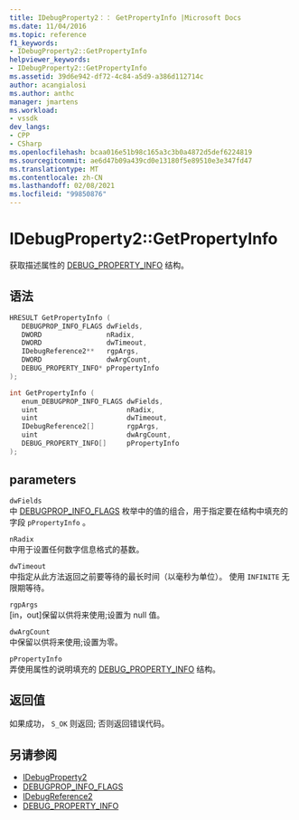 ```yaml
---
title: IDebugProperty2：： GetPropertyInfo |Microsoft Docs
ms.date: 11/04/2016
ms.topic: reference
f1_keywords:
- IDebugProperty2::GetPropertyInfo
helpviewer_keywords:
- IDebugProperty2::GetPropertyInfo
ms.assetid: 39d6e942-df72-4c84-a5d9-a386d112714c
author: acangialosi
ms.author: anthc
manager: jmartens
ms.workload:
- vssdk
dev_langs:
- CPP
- CSharp
ms.openlocfilehash: bcaa016e51b98c165a3c3b0a4872d5def6224819
ms.sourcegitcommit: ae6d47b09a439cd0e13180f5e89510e3e347fd47
ms.translationtype: MT
ms.contentlocale: zh-CN
ms.lasthandoff: 02/08/2021
ms.locfileid: "99850876"
---
```

# <a name="idebugproperty2getpropertyinfo"></a>IDebugProperty2::GetPropertyInfo
获取描述属性的 [DEBUG_PROPERTY_INFO](../../../extensibility/debugger/reference/debug-property-info.md) 结构。

## <a name="syntax"></a>语法

```cpp
HRESULT GetPropertyInfo ( 
   DEBUGPROP_INFO_FLAGS dwFields,
   DWORD                nRadix,
   DWORD                dwTimeout,
   IDebugReference2**   rgpArgs,
   DWORD                dwArgCount,
   DEBUG_PROPERTY_INFO* pPropertyInfo
);
```

```cpp
int GetPropertyInfo ( 
   enum_DEBUGPROP_INFO_FLAGS dwFields,
   uint                      nRadix,
   uint                      dwTimeout,
   IDebugReference2[]        rgpArgs,
   uint                      dwArgCount,
   DEBUG_PROPERTY_INFO[]     pPropertyInfo
);
```

## <a name="parameters"></a>parameters
`dwFields`\
中 [DEBUGPROP_INFO_FLAGS](../../../extensibility/debugger/reference/debugprop-info-flags.md) 枚举中的值的组合，用于指定要在结构中填充的字段 `pPropertyInfo` 。

`nRadix`\
中用于设置任何数字信息格式的基数。

`dwTimeout`\
中指定从此方法返回之前要等待的最长时间（以毫秒为单位）。 使用 `INFINITE` 无限期等待。

`rgpArgs`\
[in，out]保留以供将来使用;设置为 null 值。

`dwArgCount`\
中保留以供将来使用;设置为零。

`pPropertyInfo`\
弄使用属性的说明填充的 [DEBUG_PROPERTY_INFO](../../../extensibility/debugger/reference/debug-property-info.md) 结构。

## <a name="return-value"></a>返回值
 如果成功， `S_OK` 则返回; 否则返回错误代码。

## <a name="see-also"></a>另请参阅
- [IDebugProperty2](../../../extensibility/debugger/reference/idebugproperty2.md)
- [DEBUGPROP_INFO_FLAGS](../../../extensibility/debugger/reference/debugprop-info-flags.md)
- [IDebugReference2](../../../extensibility/debugger/reference/idebugreference2.md)
- [DEBUG_PROPERTY_INFO](../../../extensibility/debugger/reference/debug-property-info.md)
